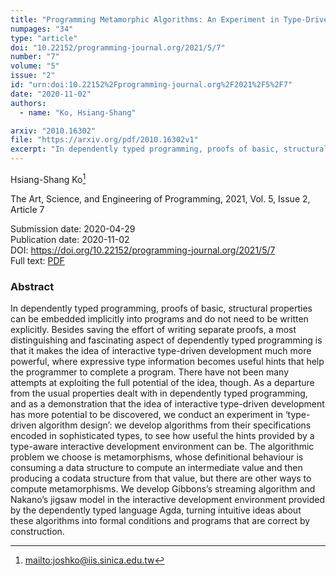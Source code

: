 ```yaml
---
title: "Programming Metamorphic Algorithms: An Experiment in Type-Driven Algorithm Design"
numpages: "34"
type: "article"
doi: "10.22152/programming-journal.org/2021/5/7"
number: "7"
volume: "5"
issue: "2"
id: "urn:doi:10.22152%2Fprogramming-journal.org%2F2021%2F5%2F7"
date: "2020-11-02"
authors: 
  - name: "Ko, Hsiang-Shang"

arxiv: "2010.16302"
file: "https://arxiv.org/pdf/2010.16302v1"
excerpt: "In dependently typed programming, proofs of basic, structural properties can be embedded implicitly into programs and do not need to be written explicitly. Besides saving the effort of writing separate proofs, a most distinguishing and fascinating aspect of dependently typed programming is that it makes the idea of interactive type-driven development much more powerful, where expressive type information becomes useful hints that help the programmer to complete a program. There have not been many attempts at exploiting the full potential of the idea, though. As a departure from the usual properties dealt with in dependently typed programming, and as a demonstration that the idea of interactive type-driven development has more potential to be discovered, we conduct an experiment in ‘type-driven algorithm design’: we develop algorithms from their specifications encoded in sophisticated types, to see how useful the hints provided by a type-aware interactive development environment can be. The algorithmic problem we choose is metamorphisms, whose definitional behaviour is consuming a data structure to compute an intermediate value and then producing a codata structure from that value, but there are other ways to compute metamorphisms. We develop Gibbons’s streaming algorithm and Nakano’s jigsaw model in the interactive development environment provided by the dependently typed language Agda, turning intuitive ideas about these algorithms into formal conditions and programs that are correct by construction."
---
```

Hsiang-Shang Ko[^1]

The Art, Science, and Engineering of Programming, 2021, Vol. 5, Issue 2, Article 7

Submission date: 2020-04-29  
Publication date: 2020-11-02  
DOI: <https://doi.org/10.22152/programming-journal.org/2021/5/7>  
Full text: [PDF](https://arxiv.org/pdf/2010.16302v1)  


### Abstract
In dependently typed programming, proofs of basic, structural properties can be embedded implicitly into programs and do not need to be written explicitly. Besides saving the effort of writing separate proofs, a most distinguishing and fascinating aspect of dependently typed programming is that it makes the idea of interactive type-driven development much more powerful, where expressive type information becomes useful hints that help the programmer to complete a program. There have not been many attempts at exploiting the full potential of the idea, though. As a departure from the usual properties dealt with in dependently typed programming, and as a demonstration that the idea of interactive type-driven development has more potential to be discovered, we conduct an experiment in ‘type-driven algorithm design’: we develop algorithms from their specifications encoded in sophisticated types, to see how useful the hints provided by a type-aware interactive development environment can be. The algorithmic problem we choose is metamorphisms, whose definitional behaviour is consuming a data structure to compute an intermediate value and then producing a codata structure from that value, but there are other ways to compute metamorphisms. We develop Gibbons’s streaming algorithm and Nakano’s jigsaw model in the interactive development environment provided by the dependently typed language Agda, turning intuitive ideas about these algorithms into formal conditions and programs that are correct by construction.


[^1]: <mailto:joshko@iis.sinica.edu.tw>

